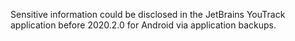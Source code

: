 Sensitive information could be disclosed in the JetBrains YouTrack application before 2020.2.0 for Android via application backups.